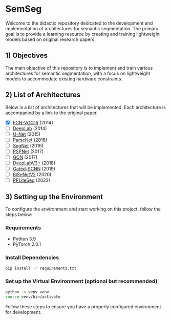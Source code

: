 # SemSeg

Welcome to the didactic repository dedicated to the development and implementation of architectures for semantic segmentation. 
The primary goal is to provide a learning resource by creating and training lightweight models based on original research papers.

## 1) Objectives

The main objective of this repository is to implement and train various architectures for semantic segmentation, with a focus on lightweight models to accommodate existing hardware constraints.

## 2) List of Architectures

Below is a list of architectures that will be implemented. Each architecture is accompanied by a link to the original paper.

- [x] [FCN-VGG16](https://arxiv.org/pdf/1605.06211.pdf) (2014)
- [ ] [DeepLab](https://arxiv.org/pdf/1606.00915.pdf) (2014)
- [ ] [U-Net](https://arxiv.org/pdf/1505.04597.pdf) (2015)
- [ ] [ParseNet](https://arxiv.org/pdf/1506.04579.pdf) (2016)
- [ ] [SegNet](https://arxiv.org/pdf/1511.00561.pdf) (2016)
- [ ] [PSPNet](https://arxiv.org/pdf/1612.01105.pdf) (2017)
- [ ] [GCN](https://arxiv.org/abs/1703.02719) (2017)
- [ ] [DeepLabV3+](https://arxiv.org/pdf/1802.02611.pdf) (2018)
- [ ] [Gated-SCNN](https://arxiv.org/pdf/1907.05740.pdf) (2019)
- [ ] [BiSeNetV2](https://arxiv.org/pdf/2004.02147.pdf) (2020)
- [ ] [PPLiteSeg](https://arxiv.org/pdf/2204.02681.pdf) (2022)

## 3) Setting up the Environment

To configure the environment and start working on this project, follow the steps below:

### Requirements

- Python 3.9
- PyTorch 2.0.1

### Install Dependencies

```bash
pip install -r requirements.txt
```

### Set up the Virtual Environment (optional but recommended)

```bash
python -m venv venv
source venv/bin/activate
```

Follow these steps to ensure you have a properly configured environment for development.
